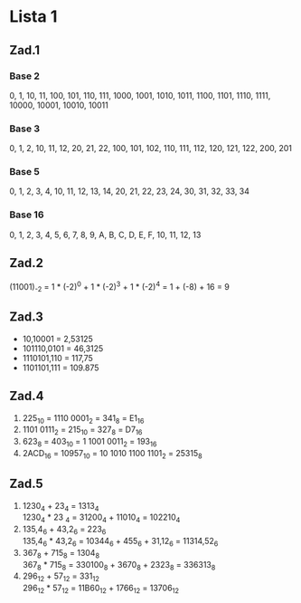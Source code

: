 # Lista 1

## Zad.1

### Base 2

0, 1, 10, 11, 100, 101, 110, 111, 1000, 1001, 1010, 1011, 1100, 1101, 1110, 1111, 10000, 10001, 10010, 10011

### Base 3

0, 1, 2, 10, 11, 12, 20, 21, 22, 100, 101, 102, 110, 111, 112, 120, 121, 122, 200, 201

### Base 5

0, 1, 2, 3, 4, 10, 11, 12, 13, 14, 20, 21, 22, 23, 24, 30, 31, 32, 33, 34

### Base 16

0, 1, 2, 3, 4, 5, 6, 7, 8, 9, A, B, C, D, E, F, 10, 11, 12, 13

## Zad.2

(11001)<sub>-2</sub> = 1 \* (-2)<sup>0</sup> + 1 \* (-2)<sup>3</sup> + 1 \* (-2)<sup>4</sup> = 1 + (-8) + 16 = 9 

## Zad.3

- 10,10001 = 2,53125
- 101110,0101 = 46,3125
- 1110101,110 = 117,75
- 1101101,111 = 109.875

## Zad.4

1. 225<sub>10</sub> = 1110 0001<sub>2</sub> = 341<sub>8</sub> = E1<sub>16</sub>
2. 1101 0111<sub>2</sub> = 215<sub>10</sub> = 327<sub>8</sub> = D7<sub>16</sub>
3. 623<sub>8</sub> = 403<sub>10</sub> = 1 1001 0011<sub>2</sub> = 193<sub>16</sub>
4. 2ACD<sub>16</sub> = 10957<sub>10</sub> = 10 1010 1100 1101<sub>2</sub> = 25315<sub>8</sub>

## Zad.5 

1. 1230<sub>4</sub> + 23<sub>4</sub> = 1313<sub>4</sub> <br>
1230<sub>4</sub> \* 23 <sub>4</sub> = 31200<sub>4</sub> + 11010<sub>4</sub> = 102210<sub>4</sub>
2. 135,4<sub>6</sub> + 43,2<sub>6</sub> = 223<sub>6</sub> <br>
135,4<sub>6</sub> \* 43,2<sub>6</sub> = 10344<sub>6</sub> + 455<sub>6</sub> + 31,12<sub>6</sub> = 11314,52<sub>6</sub>
3. 367<sub>8</sub> + 715<sub>8</sub> = 1304<sub>8</sub> <br>
367<sub>8</sub> * 715<sub>8</sub> = 330100<sub>8</sub> + 3670<sub>8</sub> + 2323<sub>8</sub> = 336313<sub>8</sub>
4. 296<sub>12</sub> + 57<sub>12</sub> = 331<sub>12</sub> <br>
296<sub>12</sub> * 57<sub>12</sub> = 11B60<sub>12</sub> + 1766<sub>12</sub> = 13706<sub>12</sub>
